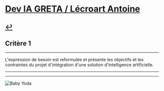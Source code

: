 
# [Dev IA GRETA / Lécroart Antoine](https://github.com/Dev-IA-2024/antoine.lecroart)

[↩️](..)
---

## Critère 1

---

L'expression de besoin est reformulée et présente les objectifs et les contraintes du projet d'intégration d'une solution d'intelligence artificielle.

---
---
![Baby Yoda](https://images3.alphacoders.com/110/1108129.jpg)
